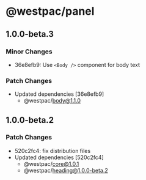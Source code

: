 # @westpac/panel

## 1.0.0-beta.3

### Minor Changes

- 36e8efb9: Use `<Body />` component for body text

### Patch Changes

- Updated dependencies [36e8efb9]
  - @westpac/body@1.1.0

## 1.0.0-beta.2

### Patch Changes

- 520c2fc4: fix distribution files
- Updated dependencies [520c2fc4]
  - @westpac/core@1.0.1
  - @westpac/heading@1.0.0-beta.2
